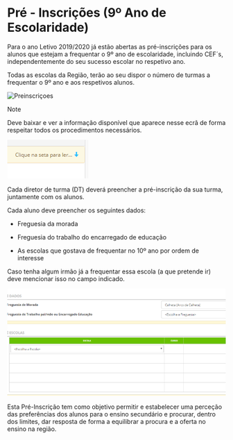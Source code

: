 ﻿# Pré - Inscrições (9º Ano de Escolaridade)

Para o ano Letivo 2019/2020 já estão abertas as pré-inscrições para os alunos que estejam a frequentar o 9º ano de escolaridade, incluindo CEF´s, independentemente do seu sucesso escolar no respetivo ano.

Todas as escolas da Região, terão ao seu dispor o número de turmas a frequentar o 9º ano e aos respetivos alunos.


![Preinscriçoes](../../images/Place21/Alunos/preinscriçoes.PNG)

> [!NOTE]  
> Deve baixar e ver a informação disponível que aparece nesse ecrã de forma respeitar todos os procedimentos necessários.

![Ler](../../images/Place21/Alunos/ler.PNG)


Cada diretor de turma (DT) deverá preencher a pré-inscrição da sua turma, juntamente com os alunos.



Cada aluno deve preencher os seguintes dados:

- Freguesia da morada

- Freguesia do trabalho do encarregado de educação

- As escolas que gostava de frequentar no 10º ano por ordem de interesse

Caso tenha algum irmão já a frequentar essa escola (a que pretende ir) deve mencionar isso no campo indicado.


![Preferencias](../../images/Place21/Alunos/preferencias.PNG)

Esta Pré-Inscrição tem como objetivo permitir e estabelecer uma perceção das preferências dos alunos para o ensino secundário e procurar, dentro dos limites, dar resposta de forma a equilibrar a procura e a oferta no ensino na região.

 

